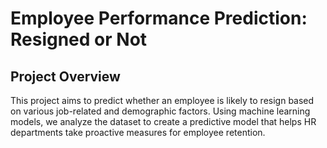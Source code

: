 
# Employee Performance Prediction: Resigned or Not

## Project Overview

This project aims to predict whether an employee is likely to resign based on various job-related and demographic factors. Using machine learning models, we analyze the dataset to create a predictive model that helps HR departments take proactive measures for employee retention.
